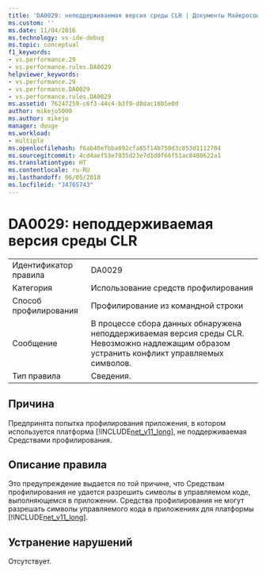 ```yaml
---
title: 'DA0029: неподдерживаемая версия среды CLR | Документы Майкрософт'
ms.custom: ''
ms.date: 11/04/2016
ms.technology: vs-ide-debug
ms.topic: conceptual
f1_keywords:
- vs.performance.29
- vs.performance.rules.DA0029
helpviewer_keywords:
- vs.performance.29
- vs.performance.DA0029
- vs.performance.rules.DA0029
ms.assetid: 76247259-c6f3-44c4-b3f9-d8dac16b5e0d
author: mikejo5000
ms.author: mikejo
manager: douge
ms.workload:
- multiple
ms.openlocfilehash: f6ab40efbba692cfa85f14b750d3c853d1112704
ms.sourcegitcommit: 4cd4aef53e7035d23e7d1d0f66f51ac8480622a1
ms.translationtype: HT
ms.contentlocale: ru-RU
ms.lasthandoff: 06/05/2018
ms.locfileid: "34765743"
---
```

# <a name="da0029-unsupported-clr-version"></a>DA0029: неподдерживаемая версия среды CLR
|||  
|-|-|  
|Идентификатор правила|DA0029|  
|Категория|Использование средств профилирования|  
|Способ профилирования|Профилирование из командной строки|  
|Сообщение|В процессе сбора данных обнаружена неподдерживаемая версия среды CLR. Невозможно надлежащим образом устранить конфликт управляемых символов.|  
|Тип правила|Сведения.|  
  
## <a name="cause"></a>Причина  
 Предпринята попытка профилирования приложения, в котором используется платформа [!INCLUDE[net_v11_long](../profiling/includes/net_v11_long_md.md)], не поддерживаемая Средствами профилирования.  
  
## <a name="rule-description"></a>Описание правила  
 Это предупреждение выдается по той причине, что Средствам профилирования не удается разрешить символы в управляемом коде, выполняющемся в приложении. Средства профилирования не могут разрешать символы управляемого кода в приложениях для платформы [!INCLUDE[net_v11_long](../profiling/includes/net_v11_long_md.md)].  
  
## <a name="how-to-fix-violations"></a>Устранение нарушений  
 Отсутствует.